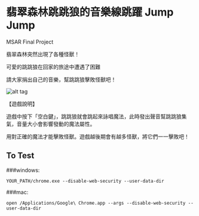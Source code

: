 # 翡翠森林跳跳狼的音樂線跳躍 Jump Jump

MSAR Final Project

翡翠森林突然出現了各種怪獸！

可愛的跳跳狼在回家的旅途中遭遇了困難

請大家捐出自己的音樂，幫跳跳狼擊敗怪獸吧！

![alt tag](https://cloud.githubusercontent.com/assets/4011729/15992570/db53a67e-3101-11e6-97ee-546002f4c054.png)

【遊戲說明】

遊戲中按下「空白鍵」，跳跳狼就會跳起來詠唱魔法，此時發出聲音幫跳跳狼集氣，音量大小會影響發動的魔法屬性。

用對正確的魔法才能擊敗怪獸。遊戲越後期會有越多怪獸，將它們一一擊敗吧！



## To Test
###windows:
```
YOUR_PATH/chrome.exe --disable-web-security --user-data-dir
```
###mac:
```
open /Applications/Google\ Chrome.app --args --disable-web-security --user-data-dir
```
